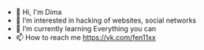 - 👋 Hi, I'm Dima
- 👀 I’m interested in hacking of websites, social networks
- 🌱 I’m currently learning Everything you can
- 📫 How to reach me https://vk.com/fen11xx
